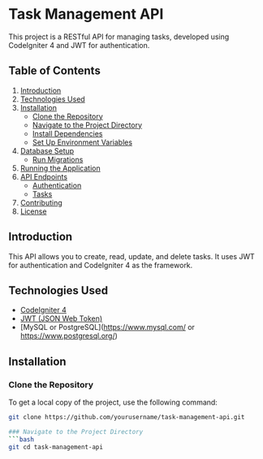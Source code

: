 # Task Management API

This project is a RESTful API for managing tasks, developed using CodeIgniter 4 and JWT for authentication.

## Table of Contents

1. [Introduction](#introduction)
2. [Technologies Used](#technologies-used)
3. [Installation](#installation)
   - [Clone the Repository](#clone-the-repository)
   - [Navigate to the Project Directory](#navigate-to-the-project-directory)
   - [Install Dependencies](#install-dependencies)
   - [Set Up Environment Variables](#set-up-environment-variables)
4. [Database Setup](#database-setup)
   - [Run Migrations](#run-migrations)
5. [Running the Application](#running-the-application)
6. [API Endpoints](#api-endpoints)
   - [Authentication](#authentication)
   - [Tasks](#tasks)
7. [Contributing](#contributing)
8. [License](#license)

## Introduction

This API allows you to create, read, update, and delete tasks. It uses JWT for authentication and CodeIgniter 4 as the framework.

## Technologies Used

- [CodeIgniter 4](https://codeigniter.com/)
- [JWT (JSON Web Token)](https://jwt.io/)
- [MySQL or PostgreSQL](https://www.mysql.com/ or https://www.postgresql.org/)

## Installation

### Clone the Repository

To get a local copy of the project, use the following command:

```bash
git clone https://github.com/yourusername/task-management-api.git

### Navigate to the Project Directory
```bash
git cd task-management-api